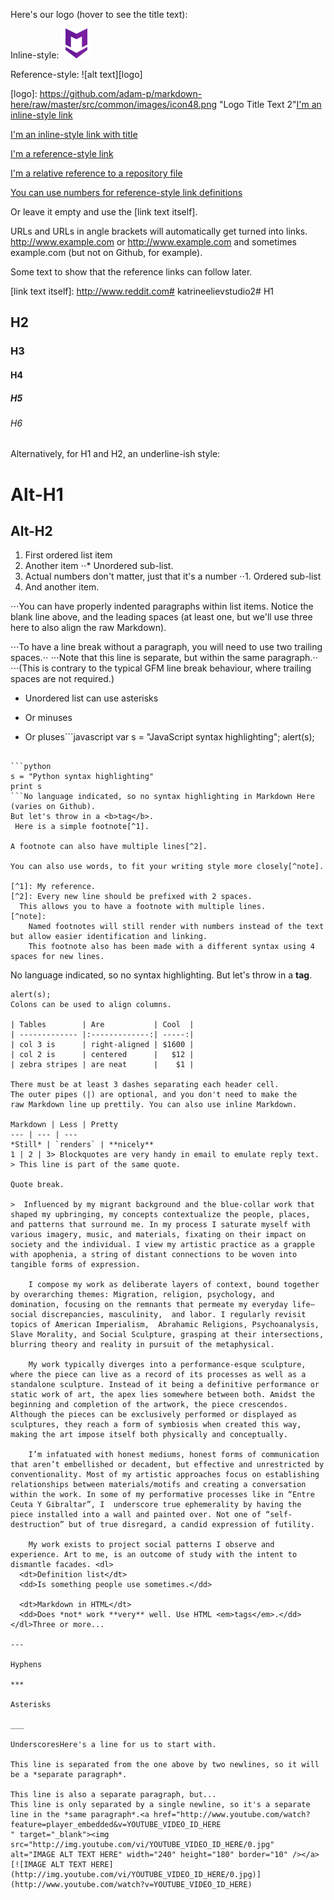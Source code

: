 Here's our logo (hover to see the title text):

Inline-style: 
![alt text](https://github.com/adam-p/markdown-here/raw/master/src/common/images/icon48.png "Logo Title Text 1")

Reference-style: 
![alt text][logo]

[logo]: https://github.com/adam-p/markdown-here/raw/master/src/common/images/icon48.png "Logo Title Text 2"[I'm an inline-style link](https://www.google.com)

[I'm an inline-style link with title](https://www.google.com "Google's Homepage")

[I'm a reference-style link][Arbitrary case-insensitive reference text]

[I'm a relative reference to a repository file](../blob/master/LICENSE)

[You can use numbers for reference-style link definitions][1]

Or leave it empty and use the [link text itself].

URLs and URLs in angle brackets will automatically get turned into links. 
http://www.example.com or <http://www.example.com> and sometimes 
example.com (but not on Github, for example).

Some text to show that the reference links can follow later.

[arbitrary case-insensitive reference text]: https://www.mozilla.org
[1]: http://slashdot.org
[link text itself]: http://www.reddit.com# katrineelievstudio2# H1
## H2
### H3
#### H4
##### H5
###### H6

Alternatively, for H1 and H2, an underline-ish style:

Alt-H1
======

Alt-H2
------
1. First ordered list item
2. Another item
⋅⋅* Unordered sub-list. 
1. Actual numbers don't matter, just that it's a number
⋅⋅1. Ordered sub-list
4. And another item.

⋅⋅⋅You can have properly indented paragraphs within list items. Notice the blank line above, and the leading spaces (at least one, but we'll use three here to also align the raw Markdown).

⋅⋅⋅To have a line break without a paragraph, you will need to use two trailing spaces.⋅⋅
⋅⋅⋅Note that this line is separate, but within the same paragraph.⋅⋅
⋅⋅⋅(This is contrary to the typical GFM line break behaviour, where trailing spaces are not required.)

* Unordered list can use asterisks
- Or minuses
+ Or pluses```javascript
var s = "JavaScript syntax highlighting";
alert(s);
```
 
```python
s = "Python syntax highlighting"
print s
```No language indicated, so no syntax highlighting in Markdown Here (varies on Github). 
But let's throw in a <b>tag</b>.
 Here is a simple footnote[^1].

A footnote can also have multiple lines[^2].  

You can also use words, to fit your writing style more closely[^note].

[^1]: My reference.
[^2]: Every new line should be prefixed with 2 spaces.  
  This allows you to have a footnote with multiple lines.
[^note]:
    Named footnotes will still render with numbers instead of the text but allow easier identification and linking.  
    This footnote also has been made with a different syntax using 4 spaces for new lines.
```
No language indicated, so no syntax highlighting. 
But let's throw in a <b>tag</b>.
```var s = "JavaScript syntax highlighting";
alert(s);
Colons can be used to align columns.

| Tables        | Are           | Cool  |
| ------------- |:-------------:| -----:|
| col 3 is      | right-aligned | $1600 |
| col 2 is      | centered      |   $12 |
| zebra stripes | are neat      |    $1 |

There must be at least 3 dashes separating each header cell.
The outer pipes (|) are optional, and you don't need to make the 
raw Markdown line up prettily. You can also use inline Markdown.

Markdown | Less | Pretty
--- | --- | ---
*Still* | `renders` | **nicely**
1 | 2 | 3> Blockquotes are very handy in email to emulate reply text.
> This line is part of the same quote.

Quote break.

>  Influenced by my migrant background and the blue-collar work that shaped my upbringing, my concepts contextualize the people, places, and patterns that surround me. In my process I saturate myself with various imagery, music, and materials, fixating on their impact on society and the individual. I view my artistic practice as a grapple with apophenia, a string of distant connections to be woven into tangible forms of expression.

    I compose my work as deliberate layers of context, bound together by overarching themes: Migration, religion, psychology, and domination, focusing on the remnants that permeate my everyday life— social discrepancies, masculinity,  and labor. I regularly revisit topics of American Imperialism,  Abrahamic Religions, Psychoanalysis, Slave Morality, and Social Sculpture, grasping at their intersections, blurring theory and reality in pursuit of the metaphysical.

    My work typically diverges into a performance-esque sculpture, where the piece can live as a record of its processes as well as a standalone sculpture. Instead of it being a definitive performance or static work of art, the apex lies somewhere between both. Amidst the beginning and completion of the artwork, the piece crescendos. Although the pieces can be exclusively performed or displayed as sculptures, they reach a form of symbiosis when created this way, making the art impose itself both physically and conceptually.

    I’m infatuated with honest mediums, honest forms of communication that aren’t embellished or decadent, but effective and unrestricted by conventionality. Most of my artistic approaches focus on establishing relationships between materials/motifs and creating a conversation within the work. In some of my performative processes like in “Entre Ceuta Y Gibraltar”, I  underscore true ephemerality by having the piece installed into a wall and painted over. Not one of “self-destruction” but of true disregard, a candid expression of futility.

    My work exists to project social patterns I observe and experience. Art to me, is an outcome of study with the intent to dismantle facades. <dl>
  <dt>Definition list</dt>
  <dd>Is something people use sometimes.</dd>

  <dt>Markdown in HTML</dt>
  <dd>Does *not* work **very** well. Use HTML <em>tags</em>.</dd>
</dl>Three or more...

---

Hyphens

***

Asterisks

___

UnderscoresHere's a line for us to start with.

This line is separated from the one above by two newlines, so it will be a *separate paragraph*.

This line is also a separate paragraph, but...
This line is only separated by a single newline, so it's a separate line in the *same paragraph*.<a href="http://www.youtube.com/watch?feature=player_embedded&v=YOUTUBE_VIDEO_ID_HERE
" target="_blank"><img src="http://img.youtube.com/vi/YOUTUBE_VIDEO_ID_HERE/0.jpg" 
alt="IMAGE ALT TEXT HERE" width="240" height="180" border="10" /></a>[![IMAGE ALT TEXT HERE](http://img.youtube.com/vi/YOUTUBE_VIDEO_ID_HERE/0.jpg)](http://www.youtube.com/watch?v=YOUTUBE_VIDEO_ID_HERE)
